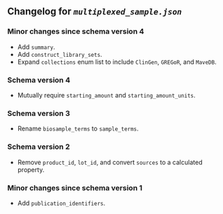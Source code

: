 ## Changelog for *`multiplexed_sample.json`*

### Minor changes since schema version 4

* Add `summary`.
* Add `construct_library_sets`.
* Expand `collections` enum list to include `ClinGen`, `GREGoR`, and `MaveDB`.

### Schema version 4

* Mutually require `starting_amount` and `starting_amount_units`.

### Schema version 3

* Rename `biosample_terms` to `sample_terms`.

### Schema version 2

* Remove `product_id`, `lot_id`, and convert `sources` to a calculated property.

### Minor changes since schema version 1

* Add `publication_identifiers`.
